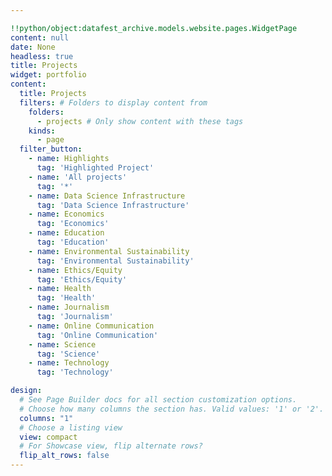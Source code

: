 ```yaml
---

!!python/object:datafest_archive.models.website.pages.WidgetPage
content: null
date: None
headless: true
title: Projects
widget: portfolio
content:
  title: Projects
  filters: # Folders to display content from
    folders:
      - projects # Only show content with these tags
    kinds:
      - page
  filter_button:
    - name: Highlights
      tag: 'Highlighted Project'
    - name: 'All projects'
      tag: '*'
    - name: Data Science Infrastructure
      tag: 'Data Science Infrastructure'
    - name: Economics
      tag: 'Economics'
    - name: Education
      tag: 'Education'
    - name: Environmental Sustainability
      tag: 'Environmental Sustainability'
    - name: Ethics/Equity
      tag: 'Ethics/Equity'
    - name: Health
      tag: 'Health'
    - name: Journalism
      tag: 'Journalism'
    - name: Online Communication
      tag: 'Online Communication'
    - name: Science
      tag: 'Science'
    - name: Technology
      tag: 'Technology'

design:
  # See Page Builder docs for all section customization options.
  # Choose how many columns the section has. Valid values: '1' or '2'.
  columns: "1"
  # Choose a listing view
  view: compact
  # For Showcase view, flip alternate rows?
  flip_alt_rows: false
---
```

